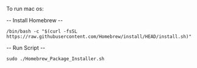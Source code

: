 To run mac os:

-- Install Homebrew --

	/bin/bash -c "$(curl -fsSL https://raw.githubusercontent.com/Homebrew/install/HEAD/install.sh)"

-- Run Script --

	sudo ./Homebrew_Package_Installer.sh
